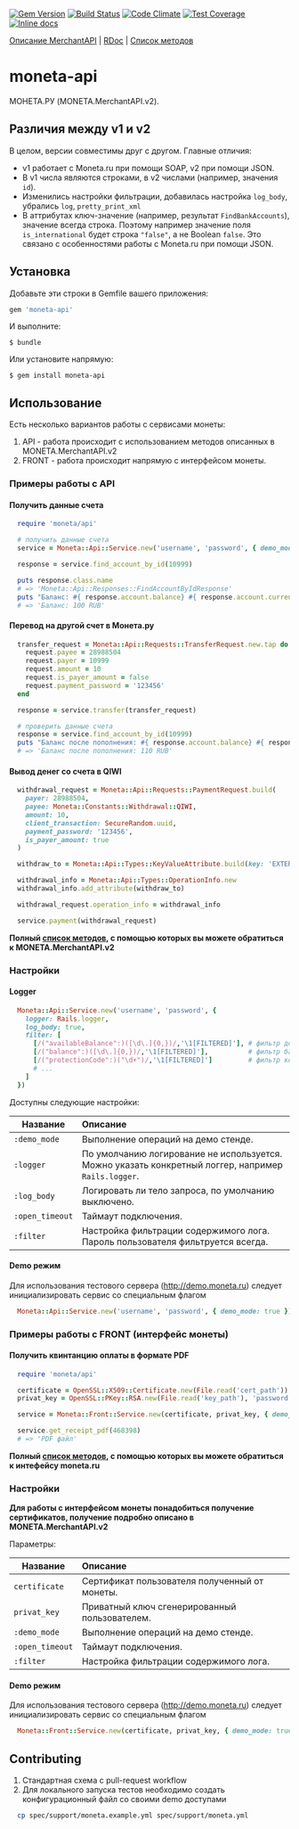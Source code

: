 [![Gem Version](https://badge.fury.io/rb/moneta-api.svg)](http://badge.fury.io/rb/moneta-api)
[![Build Status](https://travis-ci.org/RuntimeLLC/moneta-api.svg?branch=master)](https://travis-ci.org/RuntimeLLC/moneta-api)
[![Code Climate](https://codeclimate.com/github/ssnikolay/moneta-api/badges/gpa.svg)](https://codeclimate.com/github/ssnikolay/moneta-api)
[![Test Coverage](https://codeclimate.com/github/ssnikolay/moneta-api/badges/coverage.svg)](https://codeclimate.com/github/ssnikolay/moneta-api)
[![Inline docs](http://inch-ci.org/github/ssnikolay/moneta-api.svg?branch=master)](http://inch-ci.org/github/ssnikolay/moneta-api)

[Описание MerchantAPI](https://www.moneta.ru/doc/MONETA.MerchantAPI.v2.ru.pdf) | [RDoc](http://www.rubydoc.info/gems/moneta-api) |
[Список методов](http://www.rubydoc.info/gems/moneta-api/Moneta/Api/ServiceMethods)

# moneta-api

МОНЕТА.РУ (MONETA.MerchantAPI.v2).

## Различия между v1 и v2

В целом, версии совместимы друг с другом. Главные отличия:

- v1 работает с Moneta.ru при помощи SOAP, v2 при помощи JSON.
- В v1 числа являются строками, в v2 числами (например, значения `id`).
- Изменились настройки фильтрации, добавилась настройка `log_body`, убрались `log`, `pretty_print_xml`
- В аттрибутах ключ-значение (например, результат `FindBankAccounts`), значение всегда строка. 
  Поэтому например значение поля `is_international` будет строка `"false"`, а не Boolean `false`. 
  Это связано с особенностями работы с Moneta.ru при помощи JSON.

## Установка

Добавьте эти строки в Gemfile вашего приложения:

```ruby
gem 'moneta-api'
```

И выполните:

    $ bundle

Или установите напрямую:

    $ gem install moneta-api

## Использование
Есть несколько вариантов работы с сервисами монеты:
1. API - работа происходит с использованием методов описанных в MONETA.MerchantAPI.v2
2. FRONT - работа происходит напрямую с интерфейсом монеты.

### Примеры работы c API

#### Получить данные счета

```ruby
  require 'moneta/api'

  # получить данные счета
  service = Moneta::Api::Service.new('username', 'password', { demo_mode: true })

  response = service.find_account_by_id(10999)

  puts response.class.name
  # => 'Moneta::Api::Responses::FindAccountByIdResponse'
  puts "Баланс: #{ response.account.balance} #{ response.account.currency }"
  # => 'Баланс: 100 RUB'
```

#### Перевод на другой счет в Монета.ру

```ruby
  transfer_request = Moneta::Api::Requests::TransferRequest.new.tap do |request|
    request.payee = 28988504
    request.payer = 10999
    request.amount = 10
    request.is_payer_amount = false
    request.payment_password = '123456'
  end

  response = service.transfer(transfer_request)

  # проверить данные счета
  response = service.find_account_by_id(10999)
  puts "Баланс после пополнения: #{ response.account.balance} #{ response.account.currency }"
  # => 'Баланс после пополнения: 110 RUB'
```

#### Вывод денег со счета в QIWI

```ruby
  withdrawal_request = Moneta::Api::Requests::PaymentRequest.build(
    payer: 28988504,
    payee: Moneta::Constants::Withdrawal::QIWI,
    amount: 10,
    client_transaction: SecureRandom.uuid,
    payment_password: '123456',
    is_payer_amount: true
  )

  withdraw_to = Moneta::Api::Types::KeyValueAttribute.build(key: 'EXTERNALACCOUNTID', value: qiwi_account)

  withdrawal_info = Moneta::Api::Types::OperationInfo.new
  withdrawal_info.add_attribute(withdraw_to)

  withdrawal_request.operation_info = withdrawal_info

  service.payment(withdrawal_request)
```

**Полный [список методов](http://www.rubydoc.info/gems/moneta-api/Moneta/Api/ServiceMethods), с помощью которых вы можете обратиться к MONETA.MerchantAPI.v2**

### Настройки

#### Logger

```ruby
  Moneta::Api::Service.new('username', 'password', {
    logger: Rails.logger,
    log_body: true,
    filter: [
      [/("availableBalance":)([\d\.]{0,})/,'\1[FILTERED]'], # фильтр доступного баланса кошелька
      [/("balance":)([\d\.]{0,})/,'\1[FILTERED]'],          # фильтр баланса кошелька
      [/("protectionCode":)("\d+")/,'\1[FILTERED]']         # фильтр кода протекции
      # ...
    ]
  })
```

Доступны следующие настройки:

 Название                  | Описание
---------------------------|:-----------------------------------------------------------
`:demo_mode`               | Выполнение операций на демо стенде.
`:logger`                  | По умолчанию логирование не используется. Можно указать конкретный логгер, например `Rails.logger`.
`:log_body`                | Логировать ли тело запроса, по умолчанию выключено.
`:open_timeout`            | Таймаут подключения.
`:filter`                  | Настройка фильтрации содержимого лога. Пароль пользователя фильтруется всегда.

#### Demo режим
Для использования тестового сервера (http://demo.moneta.ru) следует инициализировать сервис со специальным флагом

```ruby
  Moneta::Api::Service.new('username', 'password', { demo_mode: true })
```


### Примеры работы с FRONT (интерфейс монеты)

#### Получить квинтанцию оплаты в формате PDF
```ruby
  require 'moneta/api'

  certificate = OpenSSL::X509::Certificate.new(File.read('cert_path'))
  privat_key = OpenSSL::PKey::RSA.new(File.read('key_path'), 'password')

  service = Moneta::Front::Service.new(certificate, privat_key, { demo_mode: true })

  service.get_receipt_pdf(468398)
  # => 'PDF файл'
```

**Полный [список методов](http://www.rubydoc.info/gems/moneta-api/Moneta/Front/ServiceMethods), с помощью которых вы можете обратиться к интефейсу moneta.ru**

### Настройки
**Для работы с интерфейсом монеты понадобиться получение сертификатов, получение подробно описано в MONETA.MerchantAPI.v2**

Параметры:

 Название                  | Описание
---------------------------|:----------------------------------------------
`certificate`              | Сертификат пользователя полученный от монеты.
`privat_key`               | Приватный ключ сгенерированный пользователем.
`:demo_mode`               | Выполнение операций на демо стенде.
`:open_timeout`            | Таймаут подключения.
`:filter`                  | Настройка фильтрации содержимого лога.

#### Demo режим
Для использования тестового сервера (http://demo.moneta.ru) следует инициализировать сервис со специальным флагом

```ruby
  Moneta::Front::Service.new(certificate, privat_key, { demo_mode: true })
```

## Contributing

1. Стандартная схема с pull-request workflow
2. Для локального запуска тестов необходимо создать конфигурационный файл со своими demo доступами
```bash
  cp spec/support/moneta.example.yml spec/support/moneta.yml
```
